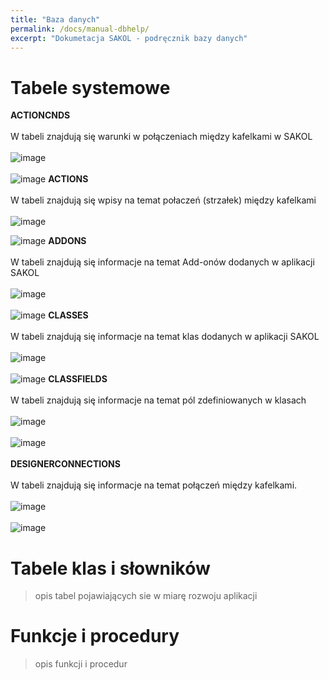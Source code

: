 ```yaml
---
title: "Baza danych"
permalink: /docs/manual-dbhelp/
excerpt: "Dokumetacja SAKOL - podręcznik bazy danych"
---
```


# Tabele systemowe
<strong> ACTIONCNDS </strong>
<br>
<br>
W tabeli znajdują się warunki w połączeniach między kafelkami w SAKOL
<br>
<br>
![image](https://user-images.githubusercontent.com/93259107/164467465-49b4fa6c-3827-418d-bc17-ace65e20f38c.png)
<br>
<br>
![image](https://user-images.githubusercontent.com/93259107/164465060-38bd0f30-aec3-4c6c-8494-312c675242b4.png)
<strong> ACTIONS </strong>
<br>
<br>
W tabeli znajdują się wpisy na temat połaczeń (strzałek) między kafelkami
<br>
<br>
![image](https://user-images.githubusercontent.com/93259107/164468037-828108a6-1de0-43df-8934-145be4b5521c.png)

![image](https://user-images.githubusercontent.com/93259107/164466880-3c3e1d1f-6886-4478-814d-654ed58baeeb.png)
<strong> ADDONS </strong>
<br>
<br>
W tabeli znajdują się informacje na temat Add-onów dodanych w aplikacji SAKOL
<br>
<br>
![image](https://user-images.githubusercontent.com/93259107/164470387-b8520ea2-ed5b-4669-879d-583bd8851369.png)
<br>
<br>
![image](https://user-images.githubusercontent.com/93259107/164470446-34815bb3-9506-45ec-8b0f-6f4523c6ba33.png)
<strong> CLASSES </strong>
<br>
<br>
W tabeli znajdują się informacje na temat klas dodanych w aplikacji SAKOL
<br>
<br>
![image](https://user-images.githubusercontent.com/93259107/165076719-e55b8430-a9d2-4546-8f78-6caddd73a99d.png)
<br>
<br>
![image](https://user-images.githubusercontent.com/93259107/165076798-429ed0c1-202a-4cd9-9d3e-6bd416bca140.png)
<strong> CLASSFIELDS </strong>
<br>
<br>
W tabeli znajdują się informacje na temat pól zdefiniowanych w klasach 
<br>
<br>
![image](https://user-images.githubusercontent.com/93259107/165078990-88bef66c-6def-43ab-b375-53fa2c9c6867.png)
<br>
<br>
![image](https://user-images.githubusercontent.com/93259107/165079047-46aebb3f-62a7-4c74-a0d6-2475abcd0cab.png)
<br>
<br>
<strong> DESIGNERCONNECTIONS </strong>
<br>
<br>
W tabeli znajdują się informacje na temat połączeń między kafelkami. 
<br>
<br>
![image](https://user-images.githubusercontent.com/93259107/165083508-60177566-ad95-4dca-afc1-52029762874a.png)
<br>
<br>
![image](https://user-images.githubusercontent.com/93259107/165083596-d9e67535-030a-4ac3-b389-b42e2bf0a178.png)

# Tabele klas i słowników
> opis tabel pojawiających sie w miarę rozwoju aplikacji
# Funkcje i procedury
> opis funkcji i procedur
